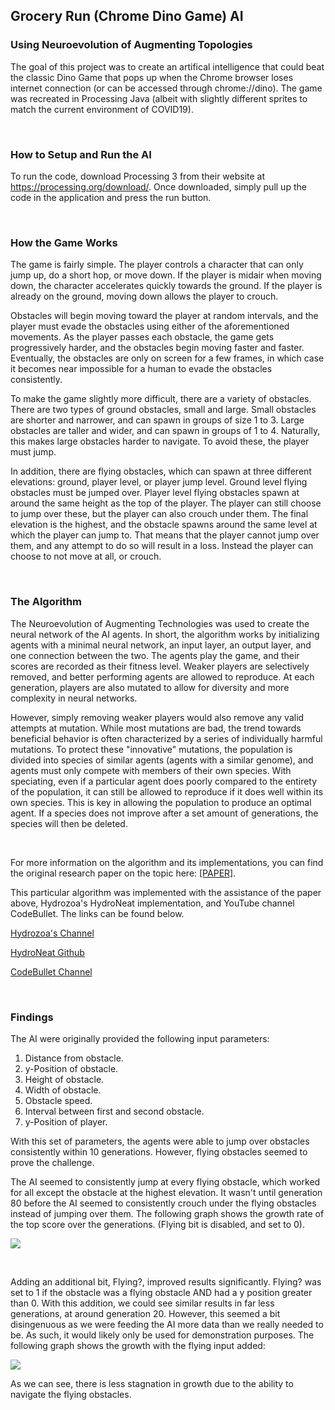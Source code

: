 ## Grocery Run (Chrome Dino Game) AI
### Using Neuroevolution of Augmenting Topologies

The goal of this project was to create an artifical intelligence that could beat the classic Dino Game that pops up when the Chrome browser loses internet connection (or can be accessed through chrome://dino). The game was recreated in Processing Java (albeit with slightly different sprites to match the current environment of COVID19).

<br />

### How to Setup and Run the AI

To run the code, download Processing 3 from their website at https://processing.org/download/. Once downloaded, simply pull up the code in the application and press the run button.

<br />

### How the Game Works

The game is fairly simple. The player controls a character that can only jump up, do a short hop, or move down. If the player is midair when moving down, the character accelerates quickly towards the ground. If the player is already on the ground, moving down allows the player to crouch.

Obstacles will begin moving toward the player at random intervals, and the player must evade the obstacles using either of the aforementioned movements. As the player passes each obstacle, the game gets progressively harder, and the obstacles begin moving faster and faster. Eventually, the obstacles are only on screen for a few frames, in which case it becomes near impossible for a human to evade the obstacles consistently.

To make the game slightly more difficult, there are a variety of obstacles. There are two types of ground obstacles, small and large. Small obstacles are shorter and narrower, and can spawn in groups of size 1 to 3. Large obstacles are taller and wider, and can spawn in groups of 1 to 4. Naturally, this makes large obstacles harder to navigate. To avoid these, the player must jump.

In addition, there are flying obstacles, which can spawn at three different elevations: ground, player level, or player jump level. Ground level flying obstacles must be jumped over. Player level flying obstacles spawn at around the same height as the top of the player. The player can still choose to jump over these, but the player can also crouch under them. The final elevation is the highest, and the obstacle spawns around the same level at which the player can jump to. That means that the player cannot jump over them, and any attempt to do so will result in a loss. Instead the player can choose to not move at all, or crouch.

<br />

### The Algorithm

The Neuroevolution of Augmenting Technologies was used to create the neural network of the AI agents. In short, the algorithm works by initializing agents with a minimal neural network, an input layer, an output layer, and one connection between the two. The agents play the game, and their scores are recorded as their fitness level. Weaker players are selectively removed, and better performing agents are allowed to reproduce. At each generation, players are also mutated to allow for diversity and more complexity in neural networks.

However, simply removing weaker players would also remove any valid attempts at mutation. While most mutations are bad, the trend towards beneficial behavior is often characterized by a series of individually harmful mutations. To protect these "innovative" mutations, the population is divided into species of similar agents (agents with a similar genome), and agents must only compete with members of their own species. With speciating, even if a particular agent does poorly compared to the entirety of the population, it can still be allowed to reproduce if it does well within its own species. This is key in allowing the population to produce an optimal agent. If a species does not improve after a set amount of generations, the species will then be deleted.

<br />

For more information on the algorithm and its implementations, you can find the original research paper on the topic here: [[PAPER]](http://nn.cs.utexas.edu/downloads/papers/stanley.ec02.pdf "[PAPER]").

This particular algorithm was implemented with the assistance of the paper above, Hydrozoa's HydroNeat implementation, and YouTube channel CodeBullet. The links can be found below.

[Hydrozoa's Channel](https://www.youtube.com/channel/UCQ3I9UG_zvcQOs6tTPyyz_A "Hydrozoa's Channel")

[HydroNeat Github](https://github.com/hydrozoa-yt/hydroneat "[HydroNeat Github]")

[CodeBullet Channel](https://www.youtube.com/channel/UC0e3QhIYukixgh5VVpKHH9Q "CodeBullet Channel")


<br />


### Findings

The AI were originally provided the following input parameters:

1. Distance from obstacle.
2. y-Position of obstacle.
3. Height of obstacle.
4. Width of obstacle.
5. Obstacle speed.
6. Interval between first and second obstacle.
7. y-Position of player.

With this set of parameters, the agents were able to jump over obstacles consistently within 10 generations. However, flying obstacles seemed to prove the challenge.

The AI seemed to consistently jump at every flying obstacle, which worked for all except the obstacle at the highest elevation. It wasn't until generation 80 before the AI seemed to consistently crouch under the flying obstacles instead of jumping over them. The following graph shows the growth rate of the top score over the generations. (Flying bit is disabled, and set to 0).

![](https://i.imgur.com/I0OUrSO.png)

<br />

Adding an additional bit, Flying?, improved results significantly. Flying? was set to 1 if the obstacle was a flying obstacle AND had a y position greater than 0. With this addition, we could see similar results in far less generations, at around generation 20. However, this seemed a bit disingenuous as we were feeding the AI more data than we really needed to be. As such, it would likely only be used for demonstration purposes. The following graph shows the growth with the flying input added:

![](https://i.imgur.com/zUe0nIg.png)

As we can see, there is less stagnation in growth due to the ability to navigate the flying obstacles.
